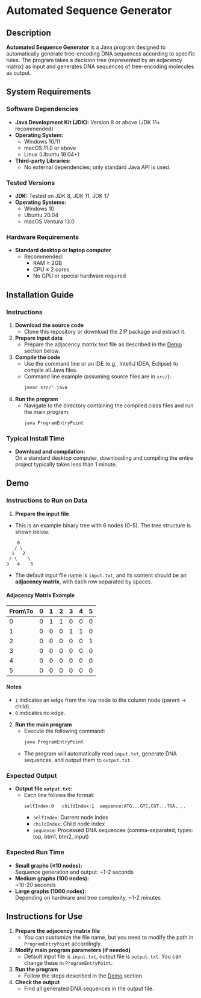 # Automated Sequence Generator

## Description

**Automated Sequence Generator**  is a Java program designed to automatically generate tree-encoding DNA sequences according to specific rules. The program takes a decision tree (represented by an adjacency matrix) as input and generates DNA sequences of tree-encoding molecules as output.

## System Requirements

### Software Dependencies

- **Java Development Kit (JDK):** Version 8 or above (JDK 11+ recommended)
- **Operating System:**
  - Windows 10/11
  - macOS 11.0 or above
  - Linux (Ubuntu 18.04+)
- **Third-party Libraries:**
  - No external dependencies; only standard Java API is used.

### Tested Versions

- **JDK:** Tested on JDK 8, JDK 11, JDK 17
- **Operating Systems:**
  - Windows 10
  - Ubuntu 20.04
  - macOS Ventura 13.0

### Hardware Requirements

- **Standard desktop or laptop computer**
  - Recommended:
    - RAM ≥ 2GB
    - CPU ≥ 2 cores
    - No GPU or special hardware required

## Installation Guide

### Instructions

1. **Download the source code**
    - Clone this repository or download the ZIP package and extract it.
2. **Prepare input data**
    - Prepare the adjacency matrix text file as described in the [Demo](#demo) section below.
3. **Compile the code**
    - Use the command line or an IDE (e.g., IntelliJ IDEA, Eclipse) to compile all Java files.
    - Command line example (assuming source files are in `src/`):
      ```bash
      javac src/*.java
      ```
4. **Run the program**
    - Navigate to the directory containing the compiled class files and run the main program:
      ```bash
      java ProgramEntryPoint
      ```

### Typical Install Time

- **Download and compilation:**  
  On a standard desktop computer, downloading and compiling the entire project typically takes less than 1 minute.

## Demo

### Instructions to Run on Data

1. **Prepare the input file**

- This is an example binary tree with 6 nodes (0–5).  The tree structure is shown below:
```
    0
   / \
  1   2
 / \    \
3   4    5
```

- The default input file name is `input.txt`, and its content should be an **adjacency matrix**, with each row separated by spaces.  

#### Adjacency Matrix Example
| From\To | 0 | 1 | 2 | 3 | 4 | 5 |
|---------|---|---|---|---|---|---|
| 0       | 0 | 1 | 1 | 0 | 0 | 0 |
| 1       | 0 | 0 | 0 | 1 | 1 | 0 |
| 2       | 0 | 0 | 0 | 0 | 0 | 1 |
| 3       | 0 | 0 | 0 | 0 | 0 | 0 |
| 4       | 0 | 0 | 0 | 0 | 0 | 0 |
| 5       | 0 | 0 | 0 | 0 | 0 | 0 |

#### Notes
- `1` indicates an edge from the row node to the column node (parent → child).  
- `0` indicates no edge.  

2. **Run the main program**
    - Execute the following command:
      ```bash
      java ProgramEntryPoint
      ```
    - The program will automatically read `input.txt`, generate DNA sequences, and output them to `output.txt`.

### Expected Output

- **Output file `output.txt`:**
    - Each line follows the format:
      ```
      selfIndex:0   childIndex:1  sequence:ATG...GTC,CGT...TGA,...
      ```
      - `selfIndex`: Current node index
      - `childIndex`: Child node index
      - `sequence`: Processed DNA sequences (comma-separated; types: top, btm1, btm2, input)

### Expected Run Time

- **Small graphs (≤10 nodes):**  
  Sequence generation and output: ~1-2 seconds
- **Medium graphs (100 nodes):**  
  ~10-20 seconds
- **Large graphs (1000 nodes):**  
  Depending on hardware and tree complexity, ~1-2 minutes

## Instructions for Use

1. **Prepare the adjacency matrix file**
    - You can customize the file name, but you need to modify the path in `ProgramEntryPoint` accordingly.
2. **Modify main program parameters (if needed)**
    - Default input file is `input.txt`, output file is `output.txt`. You can change these in `ProgramEntryPoint`.
3. **Run the program**
    - Follow the steps described in the [Demo](#demo) section.
4. **Check the output**
    - Find all generated DNA sequences in the output file.
